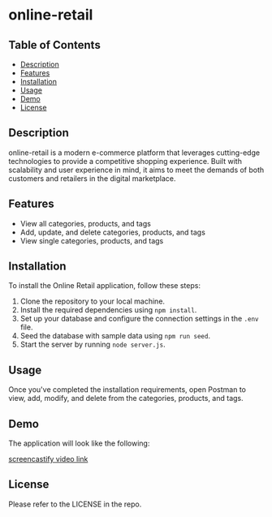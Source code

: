 # online-retail

## Table of Contents

- [Description](#description)
- [Features](#features)
- [Installation](#installation)
- [Usage](#usage)
- [Demo](#demo)
- [License](#license)

## Description

online-retail is a modern e-commerce platform that leverages cutting-edge technologies to provide a competitive shopping experience. Built with scalability and user experience in mind, it aims to meet the demands of both customers and retailers in the digital marketplace.

## Features

- View all categories, products, and tags
- Add, update, and delete categories, products, and tags
- View single categories, products, and tags

## Installation

To install the Online Retail application, follow these steps:

1. Clone the repository to your local machine.
2. Install the required dependencies using `npm install`.
3. Set up your database and configure the connection settings in the `.env` file.
4. Seed the database with sample data using `npm run seed`.
5. Start the server by running `node server.js`.

## Usage

Once you've completed the installation requirements, open Postman to view, add, modify, and delete from the categories, products, and tags.

## Demo

The application will look like the following:

[screencastify video link](https://drive.google.com/file/d/1LZTR2GXniEwdRf0JL-DkFaOX2pbuq9qT/view)

## License

Please refer to the LICENSE in the repo.
